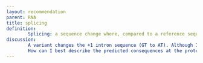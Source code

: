 ```yaml
---
layout: recommendation
parent: RNA
title: splicing
definition: 
        Splicing: a sequence change where, compared to a reference sequence, the normal RNA splicing pattern is altered.
discussion:
        A variant changes the +1 intron sequence (GT to AT). Although I did not analyse RNA, I am quite sure that normal splicing is affected. How can I best indicate this?: HGVS recommends to use the format "<b>r.spl</b>" to indicate that RNA was not analysed but splicing is most probably affected. In general the format is used for variants changing the +1, +2, -2 and -1 position of an intron, i.e. affecting the GT splice donor and AG splice acceptor site (excl. GT to GC and GC to GT variants). "<b>r.(spl?)</b>" is frequently used to indicate normal splicing might be affected as a consequence of variants in the first or last nucleotide of an exon, the +3 to +5 intron position (splice donor site) and variants generating a new AG-dinucleotide close to the normal splice acceptor site (AG). See (<a href='https://www.HGVS.org/varnomen/recommendations/uncertain/'><i>Uncertain</i></a>).
        How can I best describe the predicted consequences at the protein level of a variant that most probably affects splicing?: The best format seems to use "p.?", meaning "I do not know what to expect at the protein level".
---
```

